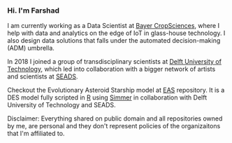 ### Hi. I'm Farshad

I am currently working as a Data Scientist at [Bayer CropSciences](https://www.cropscience.bayer.com/),
where I help with data and analytics on the edge of IoT in glass-house technology.  I also design data solutions that falls under the automated decision-making (ADM) umbrella.

In 2018 I joined a group of transdisciplinary scientists at [Delft University of Technology](https://www.tudelft.nl/en/),
which led into collaboration with a bigger network of artists and scientists at [SEADS](https://seads.network/).

Checkout the Evolutionary Asteroid Starship model at [EAS](https://github.com/farst/EAS) repository. It is a DES model fully scripted in [R](https://www.r-project.org) using [Simmer](https://r-simmer.org) in collaboration with Delft University of Technology and SEADS.  

Disclaimer: Everything shared on public domain and all repositories owned by me, are personal and they don't represent policies of the organizaitons that I'm affiliated to.

